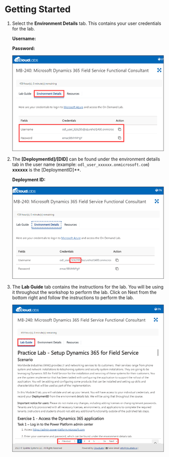 # Getting Started

1. Select the **Environment Details** tab. This contains your user credentials for the lab.

    **Username:** <inject key="AzureAdUserEmail" />

    **Password:** <inject key="AzureAdUserPassword" />

    ![](/Instructions/images/environment-details.png)

1. The **[DeploymentId]/[DID]** can be found under the environment details tab in the user name (example: `odl_user_xxxxxx.onmicrosoft.com`) **xxxxxx** is the [DeploymentID]**.

    **Deployment ID:** <inject key="DeploymentID" />

    ![](/Instructions/images/DID.png)

1. The **Lab Guide** tab contains the instructions for the lab. You will be using it throughout the workshop to perform the lab. Click on Next from the bottom right and follow the instructions to perform the lab.

    ![](/Instructions/images/labguide-page.png)

